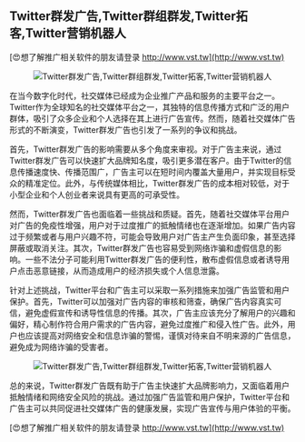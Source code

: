 ## **Twitter群发广告,Twitter群组群发,Twitter拓客,Twitter营销机器人**

[😍想了解推广相关软件的朋友请登录 http://www.vst.tw](http://www.vst.tw)

 <center><img src="https://vst.tw/MP4/tuiguang/png/6.png" alt="Twitter群发广告,Twitter群组群发,Twitter拓客,Twitter营销机器人"></center>

在当今数字化时代，社交媒体已经成为企业推广产品和服务的主要平台之一。Twitter作为全球知名的社交媒体平台之一，其独特的信息传播方式和广泛的用户群体，吸引了众多企业和个人选择在其上进行广告宣传。然而，随着社交媒体广告形式的不断演变，Twitter群发广告也引发了一系列的争议和挑战。

首先，Twitter群发广告的影响需要从多个角度来审视。对于广告主来说，通过Twitter群发广告可以快速扩大品牌知名度，吸引更多潜在客户。由于Twitter的信息传播速度快、传播范围广，广告主可以在短时间内覆盖大量用户，并实现目标受众的精准定位。此外，与传统媒体相比，Twitter群发广告的成本相对较低，对于小型企业和个人创业者来说具有更高的可承受性。

然而，Twitter群发广告也面临着一些挑战和质疑。首先，随着社交媒体平台用户对广告的免疫性增强，用户对于过度推广的抵触情绪也在逐渐增加。如果广告内容过于频繁或者与用户兴趣不符，可能会导致用户对广告主产生负面印象，甚至选择屏蔽或取消关注。其次，Twitter群发广告也容易受到网络诈骗和虚假信息的影响。一些不法分子可能利用Twitter群发广告的便利性，散布虚假信息或者诱导用户点击恶意链接，从而造成用户的经济损失或个人信息泄露。

针对上述挑战，Twitter平台和广告主可以采取一系列措施来加强广告监管和用户保护。首先，Twitter可以加强对广告内容的审核和筛查，确保广告内容真实可信，避免虚假宣传和诱导性信息的传播。其次，广告主应该充分了解用户的兴趣和偏好，精心制作符合用户需求的广告内容，避免过度推广和侵入性广告。此外，用户也应该提高对网络安全和信息诈骗的警惕，谨慎对待来自不明来源的广告信息，避免成为网络诈骗的受害者。

 <center><img src="https://vst.tw/MP4/tuiguang/png/6.png" alt="Twitter群发广告,Twitter群组群发,Twitter拓客,Twitter营销机器人"></center>

总的来说，Twitter群发广告既有助于广告主快速扩大品牌影响力，又面临着用户抵触情绪和网络安全风险的挑战。通过加强广告监管和用户保护，Twitter平台和广告主可以共同促进社交媒体广告的健康发展，实现广告宣传与用户体验的平衡。

[😍想了解推广相关软件的朋友请登录 http://www.vst.tw](http://www.vst.tw)




